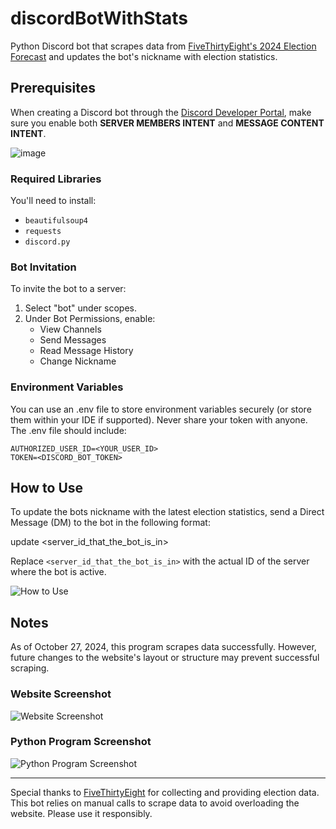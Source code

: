 # discordBotWithStats

Python Discord bot that scrapes data from [FiveThirtyEight's 2024 Election Forecast](https://projects.fivethirtyeight.com/2024-election-forecast/) and updates the bot's nickname with election statistics.

## Prerequisites

When creating a Discord bot through the [Discord Developer Portal](https://discord.com/developers/applications), make sure you enable both **SERVER MEMBERS INTENT** and **MESSAGE CONTENT INTENT**.

![image](https://github.com/user-attachments/assets/24208756-290a-480c-9c85-7e8d690ae890)

### Required Libraries
You'll need to install:
- `beautifulsoup4`
- `requests`
- `discord.py`

### Bot Invitation
To invite the bot to a server:
1. Select "bot" under scopes.
2. Under Bot Permissions, enable:
   - View Channels
   - Send Messages
   - Read Message History
   - Change Nickname

### Environment Variables
You can use an .env file to store environment variables securely (or store them within your IDE if supported). Never share your token with anyone. The .env file should include:

```plaintext
AUTHORIZED_USER_ID=<YOUR_USER_ID>
TOKEN=<DISCORD_BOT_TOKEN>
```
## How to Use
To update the bots nickname with the latest election statistics, send a Direct Message (DM) to the bot in the following format:

update <server_id_that_the_bot_is_in>

Replace `<server_id_that_the_bot_is_in>` with the actual ID of the server where the bot is active.

![How to Use](https://github.com/user-attachments/assets/f25f39ee-6c18-4378-93f6-9dc4686c76c1)

## Notes

As of October 27, 2024, this program scrapes data successfully. However, future changes to the website's layout or structure may prevent successful scraping.

### Website Screenshot

![Website Screenshot](https://github.com/user-attachments/assets/5ed60aad-9273-4bd6-868e-109920a93ed2)

### Python Program Screenshot

![Python Program Screenshot](https://github.com/user-attachments/assets/17b656f7-4ee3-4abd-b26c-64d4d2353ba8)

---

Special thanks to [FiveThirtyEight](https://projects.fivethirtyeight.com) for collecting and providing election data. This bot relies on manual calls to scrape data to avoid overloading the website. Please use it responsibly.
